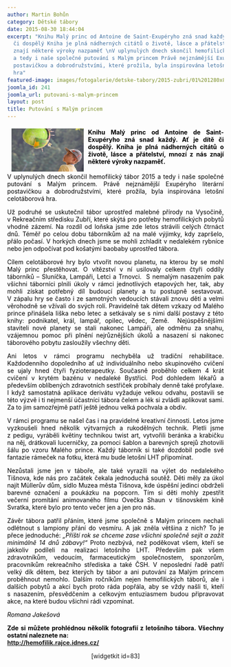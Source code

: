 ```yaml
---
author: Martin Bohůn
category: Dětské tábory
date: 2015-08-30 18:44:04
excerpt: "Knihu Malý princ od Antoine de Saint-Exupéryho zná snad každý Ať je dítě
  či dospělý Kniha je plná nádherných citátů o životě, lásce a přátelství, mnozí z nás
  znají některé výroky nazpaměť \nV uplynulých dnech skončil hemofilický tábor 2015
  a tedy i naše společné putování s Malým princem Právě nejznámější Exupéryho literární
  postavičkou a dobrodružstvími, které prožila, byla inspirována letošní celotáborová
  hra"
featured-image: images/fotogalerie/detske-tabory/2015-zubri/01%201280x853.jpg
joomla_id: 241
joomla_url: putovani-s-malym-princem
layout: post
title: Putování s Malým princem
---
```


<h4 style="text-align: justify;"><span style="color: #000000;"><img src="images/fotogalerie/detske-tabory/2015-zubri/01%201280x853.jpg" border="0" width="168" height="100" style="float: left; margin-left: 10px; margin-right: 10px;" />Knihu Malý princ od Antoine de Saint-Exupéryho zná snad každý. Ať je dítě či dospělý. Kniha je plná nádherných citátů o životě, lásce a přátelství, mnozí z nás znají některé výroky nazpaměť. </span></h4>
<p style="text-align: justify;"><span style="color: #000000;">V uplynulých dnech skončil hemofilický tábor 2015 a tedy i naše společné putování s Malým princem. Právě nejznámější Exupéryho literární postavičkou a dobrodružstvími, které prožila, byla inspirována letošní celotáborová hra.</span></p>

<p style="text-align: justify;"><span style="color: #000000;">Už podruhé se uskutečnil tábor uprostřed malebné přírody na Vysočině, v Rekreačním středisku Zubří, které skýtá pro potřeby hemofilických pobytů vhodné zázemí. Na rozdíl od loňska jsme zde letos strávili celých čtrnáct dnů. Téměř po celou dobu táborníkům až na malé výjimky, kdy zapršelo, přálo počasí. V horkých dnech jsme se mohli zchladit v nedalekém rybníce nebo jen odpočívat pod košatými baobaby uprostřed tábora.</span></p>
<p style="text-align: justify;"><span style="color: #000000;">Cílem celotáborové hry bylo vtvořit novou planetu, na kterou by se mohl Malý princ přestěhovat. O vítězství v ní usilovaly celkem čtyři oddíly táborníků – Sluníčka, Lampáři, Letci a Trnovci.  S nemalým nasazením pak všichni táborníci plnili úkoly v rámci jednotlivých etapových her, tak, aby mohli získat potřebný díl budoucí planety a tu postupně sestavovat. V zápalu hry se často i ze samotných vedoucích stávali znovu děti a velmi věrohodně se vžívali do svých rolí. Pravidelně tak dětem vzkazy od Malého prince přinášela liška nebo letec a setkávaly se s nimi další postavy z této knihy: podnikatel, král, lampář, opilec, vědec, Země.  Nejúspěšnějšími staviteli nové planety se stali nakonec Lampáři, ale odměnu za snahu, vzájemnou pomoc při plnění nejrůznějších úkolů a nasazení si nakonec táborového pobytu zasloužily všechny děti.</span></p>
<p style="text-align: justify;"><span style="color: #000000;">Ani letos v rámci programu nechyběla už tradiční rehabilitace. Každodenního dopoledního ať už individuálního nebo skupinového cvičení se ujaly hned čtyři fyzioterapeutky. Současně proběhlo celkem 4 krát cvičení v krytém bazénu v nedaleké Bystřici. Pod dohledem lékařů a především oblíbených zdravotních sestřiček probíhaly denně také profylaxe. I když samostatná aplikace derivátu vyžaduje velkou odvahu, postavili se této výzvě i ti nejmenší účastníci tábora čelem a lék si zvládli aplikovat sami. Za to jim samozřejmě patří ještě jednou velká pochvala a obdiv.</span></p>
<p style="text-align: justify;"><span style="color: #000000;">V rámci programu se našel čas i na pravidelné kreativní činnosti. Letos jsme vyzkoušeli hned několik výtvarných a rukodělných technik. Pletli jsme z pedigu, vyráběli květiny technikou twist art, vytvořili beránka a krabičku na něj, drátkovali lucerničky, za pomoci šablon a barevných sprejů zhotovili šálu po vzoru Malého prince. Každý táborník si také dozdobil podle své fantazie rámeček na fotku, která mu bude letošní LHT připomínat.</span></p>
<p style="text-align: justify;"><span style="color: #000000;">Nezůstali jsme jen v táboře, ale také vyrazili na výlet do nedalekého Tišnova, kde nás pro začátek čekala jednoduchá soutěž. Děti měly za úkol najít Müllerův dům, sídlo Muzea města Tišnova, kde úspěšní jedinci obdrželi barevné označení a poukázku na popcorn. Tím si děti mohly zpestřit večerní promítání animovaného filmu Ovečka Shaun v tišnovském kině Svratka, které bylo pro tento večer jen a jen pro nás.</span></p>
<p style="text-align: justify;"><span style="color: #000000;">Závěr tábora patřil přáním, které jsme společně s Malým princem nechali odlétnout s lampiony přání do vesmíru. A jak zněla většina z nich? To je přece jednoduché: <em>„Příští rok se chceme zase všichni společně sejít a zažít minimálně 14 dnů zábavy!“ </em>Proto nezbývá, než poděkovat všem, kteří se jakkoliv podíleli na realizaci letošního LHT. Především pak všem zdravotníkům, vedoucím, farmaceutickým společnostem, sponzorům, pracovníkům rekreačního střediska a také ČSH. V neposlední řadě patří velký dík dětem, bez kterých by tábor a ani putování za Malým princem proběhnout nemohlo. Dalším ročníkům nejen hemofilických táborů, ale i dalších pobytů a akcí bych proto ráda popřála, aby se vždy našli ti, kteří s nasazením, přesvědčením a celkovým entuziasmem budou připravovat akce, na které budou všichni rádi vzpomínat.</span></p>
<p style="text-align: justify;"><span style="color: #000000;"><em>Romana Jakešová</em></span></p>
<p style="text-align: justify;"><span style="color: #000000;"><strong>Zde si můžete prohlédnou několik fotografií z letošního tábora. Všechny ostatní naleznete na: <br /><a href="http://hemofilik.rajce.idnes.cz/" title="Rajče hemofilici">http://hemofilik.rajce.idnes.cz/</a></strong></span></p>
<p style="text-align: center;"><span>[widgetkit id=83]</span></p>